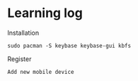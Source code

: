 # Learning log

Installation

```
sudo pacman -S keybase keybase-gui kbfs
```

Register

```
Add new mobile device
```
